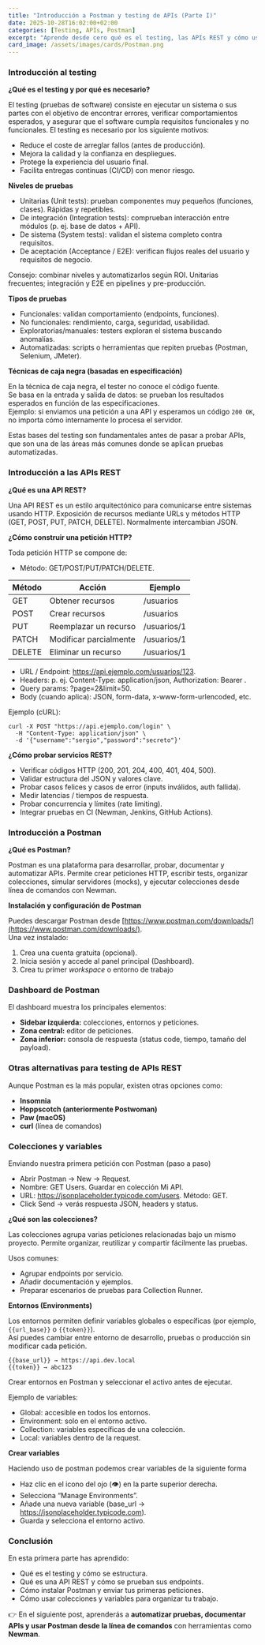 ```yaml
---
title: "Introducción a Postman y testing de APIs (Parte I)"
date: 2025-10-28T16:02:00+02:00
categories: [Testing, APIs, Postman]
excerpt: "Aprende desde cero qué es el testing, las APIs REST y cómo usar Postman para realizar tus primeras pruebas de servicios REST de forma práctica y visual."
card_image: /assets/images/cards/Postman.png
---
```


### Introducción al testing ###

**¿Qué es el testing y por qué es necesario?**

El testing (pruebas de software) consiste en ejecutar un sistema o sus partes con el objetivo de encontrar errores, verificar comportamientos esperados, y asegurar que el software cumpla requisitos funcionales y no funcionales. El testing es necesario por los siguiente motivos:

* Reduce el coste de arreglar fallos (antes de producción).
* Mejora la calidad y la confianza en despliegues.
* Protege la experiencia del usuario final.
* Facilita entregas continuas (CI/CD) con menor riesgo.

**Niveles de pruebas**

* Unitarias (Unit tests): prueban componentes muy pequeños (funciones, clases). Rápidas y repetibles.
* De integración (Integration tests): comprueban interacción entre módulos (p. ej. base de datos + API).
* De sistema (System tests): validan el sistema completo contra requisitos.
* De aceptación (Acceptance / E2E): verifican flujos reales del usuario y requisitos de negocio.

Consejo: combinar niveles y automatizarlos según ROI. Unitarias frecuentes; integración y E2E en pipelines y pre-producción.

**Tipos de pruebas**

* Funcionales: validan comportamiento (endpoints, funciones).
* No funcionales: rendimiento, carga, seguridad, usabilidad.
* Exploratorias/manuales: testers exploran el sistema buscando anomalías.
* Automatizadas: scripts o herramientas que repiten pruebas (Postman, Selenium, JMeter).

**Técnicas de caja negra (basadas en especificación)** 

En la técnica de caja negra, el tester no conoce el código fuente.  
Se basa en la entrada y salida de datos: se prueban los resultados esperados en función de las especificaciones.  
Ejemplo: si enviamos una petición a una API y esperamos un código `200 OK`, no importa cómo internamente lo procesa el servidor.

Estas bases del testing son fundamentales antes de pasar a probar APIs, que son una de las áreas más comunes donde se aplican pruebas automatizadas.

### Introducción a las APIs REST ###

**¿Qué es una API REST?**

Una API REST es un estilo arquitectónico para comunicarse entre sistemas usando HTTP. Exposición de recursos mediante URLs y métodos HTTP (GET, POST, PUT, PATCH, DELETE). Normalmente intercambian JSON.

**¿Cómo construir una petición HTTP?**

Toda petición HTTP se compone de:

* Método: GET/POST/PUT/PATCH/DELETE.

| Método | Acción | Ejemplo |
|--------|--------|----------|
| GET | Obtener recursos | /usuarios |
| POST | Crear recursos | /usuarios |
| PUT | Reemplazar un recurso | /usuarios/1 |
| PATCH | Modificar parcialmente | /usuarios/1 |
| DELETE | Eliminar un recurso | /usuarios/1 |

* URL / Endpoint: https://api.ejemplo.com/usuarios/123.
* Headers: p. ej. Content-Type: application/json, Authorization: Bearer <token>.
* Query params: ?page=2&limit=50.
* Body (cuando aplica): JSON, form-data, x-www-form-urlencoded, etc.

Ejemplo (cURL):

~~~
curl -X POST "https://api.ejemplo.com/login" \
  -H "Content-Type: application/json" \
  -d '{"username":"sergio","password":"secreto"}'
~~~

**¿Cómo probar servicios REST?**

* Verificar códigos HTTP (200, 201, 204, 400, 401, 404, 500).
* Validar estructura del JSON y valores clave.
* Probar casos felices y casos de error (inputs inválidos, auth fallida).
* Medir latencias / tiempos de respuesta.
* Probar concurrencia y límites (rate limiting).
* Integrar pruebas en CI (Newman, Jenkins, GitHub Actions).

### Introducción a Postman ###

**¿Qué es Postman?**

Postman es una plataforma para desarrollar, probar, documentar y automatizar APIs. Permite crear peticiones HTTP, escribir tests, organizar colecciones, simular servidores (mocks), y ejecutar colecciones desde línea de comandos con Newman.

**Instalación y configuración de Postman**

Puedes descargar Postman desde [https://www.postman.com/downloads/](https://www.postman.com/downloads/).  
Una vez instalado:

1. Crea una cuenta gratuita (opcional).
2. Inicia sesión y accede al panel principal (Dashboard).
3. Crea tu primer *workspace* o entorno de trabajo

### Dashboard de Postman ###

El dashboard muestra los principales elementos:
* **Sidebar izquierda:** colecciones, entornos y peticiones.
* **Zona central:** editor de peticiones.
* **Zona inferior:** consola de respuesta (status code, tiempo, tamaño del payload).

### Otras alternativas para testing de APIs REST ###

Aunque Postman es la más popular, existen otras opciones como:

* **Insomnia**  
* **Hoppscotch (anteriormente Postwoman)**  
* **Paw (macOS)**  
* **curl** (línea de comandos)

### Colecciones y variables ###

Enviando nuestra primera petición con Postman (paso a paso)

* Abrir Postman → New → Request.
* Nombre: GET Users. Guardar en colección Mi API.
* URL: https://jsonplaceholder.typicode.com/users. Método: GET.
* Click Send → verás respuesta JSON, headers y status.

**¿Qué son las colecciones?**

Las colecciones agrupa varias peticiones relacionadas bajo un mismo proyecto. Permite organizar, reutilizar y compartir fácilmente las pruebas.

Usos comunes:

* Agrupar endpoints por servicio.
* Añadir documentación y ejemplos.
* Preparar escenarios de pruebas para Collection Runner.

**Entornos (Environments)**

Los entornos permiten definir variables globales o específicas (por ejemplo, `{{url_base}}` o `{{token}}`).  
Así puedes cambiar entre entorno de desarrollo, pruebas o producción sin modificar cada petición.

~~~
{{base_url}} → https://api.dev.local
{{token}} → abc123
~~~

Crear entornos en Postman y seleccionar el activo antes de ejecutar.

Ejemplo de variables:

* Global: accesible en todos los entornos.
* Environment: solo en el entorno activo.
* Collection: variables específicas de una colección.
* Local: variables dentro de la request.

**Crear variables**

Haciendo uso de postman podemos crear variables de la siguiente forma

* Haz clic en el icono del ojo (👁️) en la parte superior derecha.
* Selecciona “Manage Environments”.
* Añade una nueva variable (base_url → https://jsonplaceholder.typicode.com).
* Guarda y selecciona el entorno activo.

### Conclusión ###
En esta primera parte has aprendido:
- Qué es el testing y cómo se estructura.
- Qué es una API REST y cómo se prueban sus endpoints.
- Cómo instalar Postman y enviar tus primeras peticiones.
- Cómo usar colecciones y variables para organizar tu trabajo.

👉 En el siguiente post, aprenderás a **automatizar pruebas, documentar APIs y usar Postman desde la línea de comandos** con herramientas como **Newman**.
